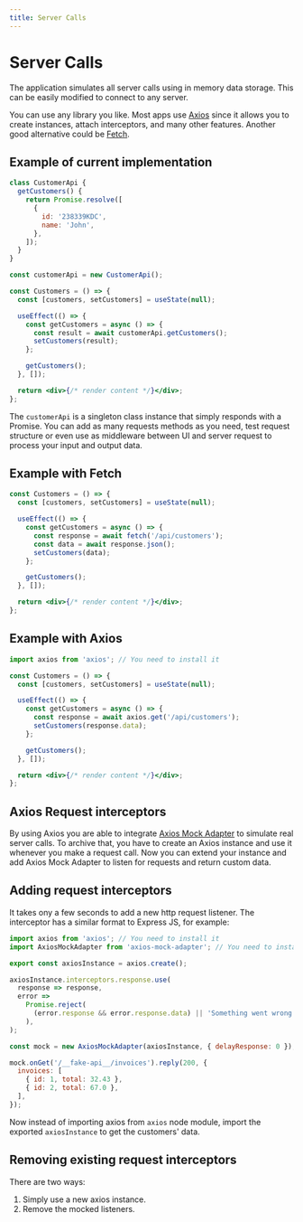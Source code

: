 ```yaml
---
title: Server Calls
---
```


# Server Calls

The application simulates all server calls using in memory data storage. This can be easily modified
to connect to any server.

You can use any library you like. Most apps use [Axios](https://github.com/axios/axios) since it
allows you to create instances, attach interceptors, and many other features. Another good
alternative could be [Fetch](https://developer.mozilla.org/en-US/docs/Web/API/Fetch_API).

## Example of current implementation

```jsx
class CustomerApi {
  getCustomers() {
    return Promise.resolve([
      {
        id: '238339KDC',
        name: 'John',
      },
    ]);
  }
}

const customerApi = new CustomerApi();

const Customers = () => {
  const [customers, setCustomers] = useState(null);

  useEffect(() => {
    const getCustomers = async () => {
      const result = await customerApi.getCustomers();
      setCustomers(result);
    };

    getCustomers();
  }, []);

  return <div>{/* render content */}</div>;
};
```

The `customerApi` is a singleton class instance that simply responds with a Promise. You can add as
many requests methods as you need, test request structure or even use as middleware between UI and
server request to process your input and output data.

## Example with Fetch

```jsx
const Customers = () => {
  const [customers, setCustomers] = useState(null);

  useEffect(() => {
    const getCustomers = async () => {
      const response = await fetch('/api/customers');
      const data = await response.json();
      setCustomers(data);
    };

    getCustomers();
  }, []);

  return <div>{/* render content */}</div>;
};
```

## Example with Axios

```jsx
import axios from 'axios'; // You need to install it

const Customers = () => {
  const [customers, setCustomers] = useState(null);

  useEffect(() => {
    const getCustomers = async () => {
      const response = await axios.get('/api/customers');
      setCustomers(response.data);
    };

    getCustomers();
  }, []);

  return <div>{/* render content */}</div>;
};
```

## Axios Request interceptors

By using Axios you are able to
integrate [Axios Mock Adapter](https://github.com/ctimmerm/axios-mock-adapter) to simulate real
server calls. To archive that, you have to create an Axios instance and use it whenever you make a
request call. Now you can extend your instance and add Axios Mock Adapter to listen for requests and
return custom data.

## Adding request interceptors

It takes ony a few seconds to add a new http request listener. The interceptor has a similar format
to Express JS, for example:

```js
import axios from 'axios'; // You need to install it
import AxiosMockAdapter from 'axios-mock-adapter'; // You need to install it

export const axiosInstance = axios.create();

axiosInstance.interceptors.response.use(
  response => response,
  error =>
    Promise.reject(
      (error.response && error.response.data) || 'Something went wrong',
    ),
);

const mock = new AxiosMockAdapter(axiosInstance, { delayResponse: 0 });

mock.onGet('/__fake-api__/invoices').reply(200, {
  invoices: [
    { id: 1, total: 32.43 },
    { id: 2, total: 67.0 },
  ],
});
```

Now instead of importing axios from `axios` node module, import the exported `axiosInstance` to get
the customers' data.

## Removing existing request interceptors

There are two ways:

1. Simply use a new axios instance.
2. Remove the mocked listeners.
